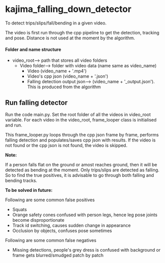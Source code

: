 # kajima_falling_down_detector
To detect trips/slips/fall/bending in a given video. 

The video is first run through the cpp pipeline
to get the detection, tracking and pose. Distance is not used at the moment 
by the algorithm. 

#### Folder and name structure
- video_root--> path that stores all video folders
  - Video folder--> folder with video data (name same as video_name)
    - Video (video_name + '.mp4') 
    - Video's cpp json (video_name + '.json')
    - Falling detection output json--> (video_name + '_output.json'). 
    This is produced from the algorithm

## Run falling detector
Run the code main.py. Set the root folder of all the videos in video_root variable.
For each video in the video_root, frame_looper class is initialised and run. 

This frame_looper.py loops through the cpp json frame by frame,
performs falling detection and populates/saves cpp json with results. 
If the video is not found or the cpp json is not found,
the video is skipped. 

**Note:** 

If a person falls flat on the ground or amost reaches ground, then it will be
detected as bending at the moment. Only trips/slips are detected as falling.
So to find the true positives, it is advisable to go through both 
falling and bending tracks. 

**To be solved in future:** 

Following are some common false positives
- Squats 
- Orange safety cones confused with person legs, hence leg pose joints
become disproportionate
- Track id switching, causes sudden change in appearance
- Occlusion by objects, confuses pose sometimes

Following are some common false negatives
- Missing detections, people's grey dress is confused with background
or frame gets blurred/smudged patch by patch 


